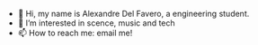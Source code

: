 - 👋 Hi, my name is Alexandre Del Favero, a engineering student.
- 👀 I’m interested in scence, music and tech
- 📫 How to reach me: email me!


